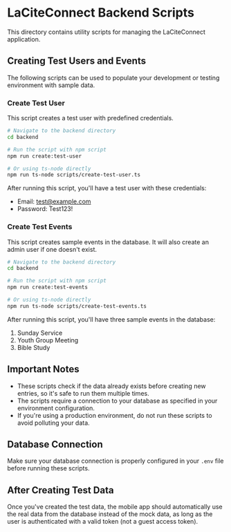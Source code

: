 # LaCiteConnect Backend Scripts

This directory contains utility scripts for managing the LaCiteConnect application.

## Creating Test Users and Events

The following scripts can be used to populate your development or testing environment with sample data.

### Create Test User

This script creates a test user with predefined credentials.

```bash
# Navigate to the backend directory
cd backend

# Run the script with npm script
npm run create:test-user

# Or using ts-node directly
npm run ts-node scripts/create-test-user.ts
```

After running this script, you'll have a test user with these credentials:
- Email: test@example.com
- Password: Test123!

### Create Test Events

This script creates sample events in the database. It will also create an admin user if one doesn't exist.

```bash
# Navigate to the backend directory
cd backend

# Run the script with npm script
npm run create:test-events

# Or using ts-node directly
npm run ts-node scripts/create-test-events.ts
```

After running this script, you'll have three sample events in the database:
1. Sunday Service
2. Youth Group Meeting
3. Bible Study

## Important Notes

- These scripts check if the data already exists before creating new entries, so it's safe to run them multiple times.
- The scripts require a connection to your database as specified in your environment configuration.
- If you're using a production environment, do not run these scripts to avoid polluting your data.

## Database Connection

Make sure your database connection is properly configured in your `.env` file before running these scripts.

## After Creating Test Data

Once you've created the test data, the mobile app should automatically use the real data from the database instead of the mock data, as long as the user is authenticated with a valid token (not a guest access token).